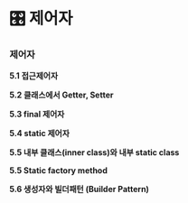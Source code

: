# 🎛 제어자



### 제어자&#x20;

**5.1 접근제어자**

**5.2 클래스에서 Getter, Setter**&#x20;

**5.3 final 제어자**

**5.4 static 제어자**

**5.5 내부 클래스(inner class)와 내부 static class**

**5.5 Static factory method**&#x20;

**5.6 생성자와 빌더패턴 (Builder Pattern)**

